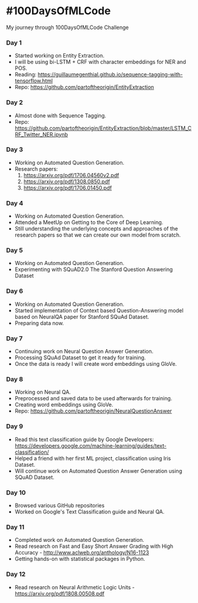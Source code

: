 # #100DaysOfMLCode

My journey through 100DaysOfMLCode Challenge

### Day 1
- Started working on Entity Extraction.
- I will be using bi-LSTM + CRF with character embeddings for NER and POS.
- Reading: https://guillaumegenthial.github.io/sequence-tagging-with-tensorflow.html
- Repo: https://github.com/partoftheorigin/EntityExtraction

### Day 2
- Almost done with Sequence Tagging.
- Repo: https://github.com/partoftheorigin/EntityExtraction/blob/master/LSTM_CRF_Twitter_NER.ipynb

### Day 3
- Working on Automated Question Generation.
- Research papers:
  1. https://arxiv.org/pdf/1706.04560v2.pdf
  2. https://arxiv.org/pdf/1308.0850.pdf
  3. https://arxiv.org/pdf/1706.01450.pdf

### Day 4
- Working on Automated Question Generation.
- Attended a MeetUp on Getting to the Core of Deep Learning.
- Still understanding the underlying concepts and approaches of the research papers so that we can create our own model from scratch.

### Day 5
- Working on Automated Question Generation.
- Experimenting with SQuAD2.0 The Stanford Question Answering Dataset

### Day 6
- Working on Automated Question Generation.
- Started implementation of Context based Question-Answering model based on NeuralQA paper for Stanford SQuAd Dataset.
- Preparing data now.

### Day 7
- Continuing work on Neural Question Answer Generation.
- Processing SQuAd Dataset to get it ready for training.
- Once the data is ready I will create word embeddings using GloVe.

### Day 8
- Working on Neural QA.
- Preprocessed and saved data to be used afterwards for training.
- Creating word embeddings using GloVe.
- Repo: https://github.com/partoftheorigin/NeuralQuestionAnswer

### Day 9
- Read this text classification guide by Google Developers: https://developers.google.com/machine-learning/guides/text-classification/
- Helped a friend with her first ML project, classification using Iris Dataset.
- Will continue work on Automated Question Answer Generation using SQuAD Dataset.

### Day 10
- Browsed various GitHub repositories
- Worked on Google's Text Classification guide and Neural QA.

### Day 11
- Completed work on Automated Question Generation.
- Read research on Fast and Easy Short Answer Grading with High Accuracy - http://www.aclweb.org/anthology/N16-1123
- Getting hands-on with statistical packages in Python.

### Day 12
- Read research on Neural Arithmetic Logic Units - https://arxiv.org/pdf/1808.00508.pdf
